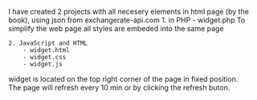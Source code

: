 I have created 2 projects with all necesery elements in html page (by the book),
    using json from exchangerate-api.com
    1. in PHP
        - widget.php
            To simplify the web page all styles are embeded into the same page
            
    2. JavaScript and HTML
        - widget.html
        - widget.css
        - widget.js

widget is located on the top right corner of the page in fixed position.     
The page will refresh  every 10 min or by clicking the refresh buton.


